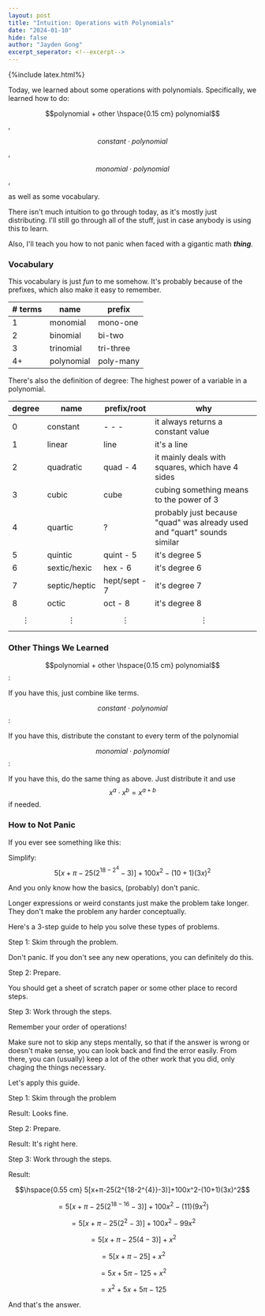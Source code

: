 ```yaml
---
layout: post
title: "Intuition: Operations with Polynomials"
date: "2024-01-10"
hide: false
author: "Jayden Gong"
excerpt_seperator: <!--excerpt-->
---
```


{%include latex.html%}

Today, we learned about some operations with polynomials.
Specifically, we learned how to do:

$$polynomial + other \hspace{0.15 cm} polynomial$$,

$$constant \cdot polynomial$$,

$$monomial \cdot polynomial$$,

as well as some vocabulary.

There isn't much intuition to go through today,
as it's mostly just distributing.
I'll still go through all of the stuff, just in case anybody
is using this to learn.

<p>Also, I'll teach you how to not panic
when faced with a gigantic math <b><i>thing</i></b>.</p>

<!--excerpt-->

### Vocabulary

This vocabulary is just *fun* to me somehow.
It's probably because of the prefixes, which also make it easy to remember.

|# terms|name|prefix|
|-|-|-|
|1|monomial|mono-one|
|2|binomial|bi-two|
|3|trinomial|tri-three|
|4+|polynomial|poly-many|

There's also the definition of degree:
The highest power of a variable in a polynomial.

|degree|name|prefix/root|why|
|-|-|-|-|
|0|constant|- - -|it always returns a constant value|
|1|linear|line|it's a line|
|2|quadratic|quad - 4|it mainly deals with squares, which have 4 sides|
|3|cubic|cube|cubing something means to the power of 3|
|4|quartic|?|probably just because "quad" was already used and "quart" sounds similar|
|5|quintic|quint - 5|it's degree 5|
|6|sextic/hexic|hex - 6|it's degree 6|
|7|septic/heptic|hept/sept - 7|it's degree 7|
|8|octic|oct - 8|it's degree 8|
|$$\vdots$$|$$\vdots$$|$$\vdots$$|$$\vdots$$|

### Other Things We Learned

$$polynomial + other \hspace{0.15 cm} polynomial$$:

If you have this, just combine like terms.

$$constant \cdot polynomial$$:

If you have this, distribute the constant
to every term of the polynomial

$$monomial \cdot polynomial$$:

If you have this, do the same thing as above.
Just distribute it and use $$x^a \cdot x^b = x^{a+b}$$
if needed.

### How to Not Panic

If you ever see something like this:

Simplify:
$$5[x+π-25(2^{18-2^{4}}-3)]+100x^2-(10+1)(3x)^2$$

And you only know how the basics,
(probably) don't panic.

Longer expressions or weird constants just make the problem take longer.
They don't make the problem any harder conceptually.

Here's a 3-step guide to help you solve these types of problems.

Step 1: Skim through the problem.

Don't panic.
If you don't see any new operations,
you can definitely do this.

Step 2: Prepare.

You should get a sheet of scratch paper or some other place
to record steps.

Step 3: Work through the steps.

Remember your order of operations!

Make sure not to skip any steps mentally, so that if the answer
is wrong or doesn't make sense, you can look back and find the
error easily. From there, you can (usually) keep a lot of the
other work that you did, only chaging the things necessary.

Let's apply this guide.

Step 1: Skim through the problem

Result: Looks fine.

Step 2: Prepare.

Result: It's right here.

Step 3: Work through the steps.

Result:

$$\hspace{0.55 cm} 5[x+π-25(2^{18-2^{4}}-3)]+100x^2-(10+1)(3x)^2$$$$$$

$$=5[x+π-25(2^{18-16}-3)]+100x^2-(11)(9x^2)$$$$$$

$$=5[x+π-25(2^{2}-3)]+100x^2-99x^2$$$$$$

$$=5[x+π-25(4-3)]+x^2$$$$$$

$$=5[x+π-25]+x^2$$$$$$

$$=5x+5π-125+x^2$$$$$$

$$=x^2+5x+5π-125$$$$$$

And that's the answer.